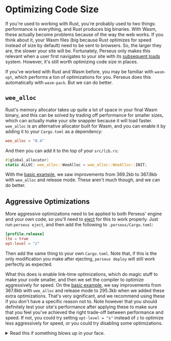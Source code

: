 # Optimizing Code Size

If you're used to working with Rust, you're probably used to two things: performance is everything, and Rust produces big binaries. With Wasm, these actually become problems because of the way the web works. If you think about it, your Wasm files (big because Rust optimizes for speed instead of size by default) need to be sent to browsers. So, the larger they are, the slower your site will be. Fortunately, Perseus only makes this relevant when a user first navigates to your site with its [subsequent loads](:advanced/subsequent-loads) system. However, it's still worth optimizing code size in places.

If you've worked with Rust and Wasm before, you may be familiar with `wasm-opt`, which performs a ton of optimizations for you. Perseus does this automatically with `wasm-pack`. But we can do better.

## `wee_alloc`

Rust's memory allocator takes up quite a lot of space in your final Wasm binary, and this can be solved by trading off performance for smaller sizes, which can actually make your site snappier because it will load faster. `wee_alloc` is an alternative allocator built for Wasm, and you can enable it by adding it to your `Cargo.toml` as a dependency:

```toml
wee_alloc = "0.4"
```

And then you can add it to the top of your `src/lib.rs`:

```rust
#[global_allocator]
static ALLOC: wee_alloc::WeeAlloc = wee_alloc::WeeAlloc::INIT;
```

With the [basic example](https://github.com/arctic-hen7/perseus/tree/main/examples/basic), we saw improvements from 369.2kb to 367.8kb with `wee_alloc` and release mode. These aren't much though, and we can do better.

## Aggressive Optimizations

More aggressive optimizations need to be applied to both Perseus' engine and your own code, so you'll need to [eject](:ejecting) for this to work properly. Just run `perseus eject`, and then add the following to `.perseus/Cargo.toml`:

```toml
[profile.release]
lto = true
opt-level = "z"
```

Then add the same thing to your own `Cargo.toml`. Note that, if this is the only modification you make after ejecting, `perseus deploy` will still work perfectly as expected.

What this does is enable link-time optimizations, which do magic stuff to make your code smaller, and then we set the compiler to optimize aggressively for speed. On the [basic example](https://github.com/arctic-hen7/perseus/tree/main/examples/basic), we say improvements from 367.8kb with `wee_alloc` and release mode to 295.3kb when we added these extra optimizations. That's very significant, and we recommend using these if you don't have a specific reason not to. Note however that you should definitely test your site's performance after applying these to make sure that you feel you've achieved the right trade-off between performance and speed. If not, you could try setting `opt-level = "s"` instead of `z` to optimize less aggressively for speed, or you could try disabling some optimizations.

<details>
<summary>Read this if something blows up in your face.</summary>

As of time of writing, Netlify (and possibly other providers) doesn't support Rust binaries that use `lto = true` for some reason, it simply doesn't detect them, so you shouldn't use that particular optimization if you're working with Netlify.

</details>
